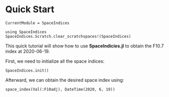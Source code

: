 # Quick Start

```@meta
CurrentModule = SpaceIndices
```

```@setup quick_start
using SpaceIndices
SpaceIndices.Scratch.clear_scratchspaces!(SpaceIndices)
```

This quick tutorial will show how to use **SpaceIndicies.jl** to obtain the F10.7 index at
2020-06-19.

First, we need to initialize all the space indices:

```@repl quick_start
SpaceIndices.init()
```

Afterward, we can obtain the desired space index using:

```@repl quick_start
space_index(Val(:F10adj), DateTime(2020, 6, 19))
```
